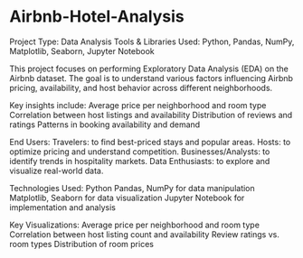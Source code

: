 # Airbnb-Hotel-Analysis
Project Type: Data Analysis Tools & Libraries Used: Python, Pandas, NumPy, Matplotlib, Seaborn, Jupyter Notebook

This project focuses on performing Exploratory Data Analysis (EDA) on the Airbnb dataset. The goal is to understand various factors influencing Airbnb pricing, availability, and host behavior across different neighborhoods.

Key insights include: Average price per neighborhood and room type Correlation between host listings and availability Distribution of reviews and ratings Patterns in booking availability and demand

End Users: Travelers: to find best-priced stays and popular areas. Hosts: to optimize pricing and understand competition. Businesses/Analysts: to identify trends in hospitality markets. Data Enthusiasts: to explore and visualize real-world data.

Technologies Used: Python Pandas, NumPy for data manipulation Matplotlib, Seaborn for data visualization Jupyter Notebook for implementation and analysis

Key Visualizations: Average price per neighborhood and room type Correlation between host listing count and availability Review ratings vs. room types Distribution of room prices
